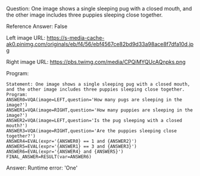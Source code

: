 Question: One image shows a single sleeping pug with a closed mouth, and the other image includes three puppies sleeping close together.

Reference Answer: False

Left image URL: https://s-media-cache-ak0.pinimg.com/originals/eb/f4/56/ebf4567ce82bd9d33a98ace8f7dfa10d.jpg

Right image URL: https://pbs.twimg.com/media/CPQiMYQUcAQnpks.png

Program:

```
Statement: One image shows a single sleeping pug with a closed mouth, and the other image includes three puppies sleeping close together.
Program:
ANSWER0=VQA(image=LEFT,question='How many pugs are sleeping in the image?')
ANSWER1=VQA(image=RIGHT,question='How many puppies are sleeping in the image?')
ANSWER2=VQA(image=LEFT,question='Is the pug sleeping with a closed mouth?')
ANSWER3=VQA(image=RIGHT,question='Are the puppies sleeping close together?')
ANSWER4=EVAL(expr='{ANSWER0} == 1 and {ANSWER2}')
ANSWER5=EVAL(expr='{ANSWER1} == 3 and {ANSWER3}')
ANSWER6=EVAL(expr='{ANSWER4} and {ANSWER5}')
FINAL_ANSWER=RESULT(var=ANSWER6)
```
Answer: Runtime error: 'One'

